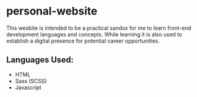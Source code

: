 # personal-website
This wesbite is intended to be a practical sandox for me to learn front-end development languages and concepts. While learning it is also used to establish a digital presence for potential career opportunities.

## Languages Used:
- HTML
- Sass (SCSS)
- Javascript
